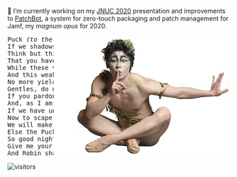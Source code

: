 🔭 I’m currently working on my [JNUC 2020](https://www.jamf.com/events/jamf-nation-user-conference/2020/) presentation and improvements to [PatchBot](https://github.com/Honestpuck/PatchBot), a system for zero-touch packaging and patch management for Jamf, my _magnum opus_ for 2020.

<img align="right" src="https://github.com/Honestpuck/Honestpuck/blob/master/Puck.jpeg" width="400">

<pre>
Puck <em>(to the audience)</em> :
If we shadows have offended,
Think but this, and all is mended:
That you have but slumbered here
While these visions did appear.
And this weak and idle theme,
No more yielding but a dream,
Gentles, do not reprehend.
If you pardon, we will mend.
And, as I am an <b>honest Puck</b>✨,
If we have unearned luck
Now to scape the serpent's tongue
We will make amends ere long,
Else the Puck a liar call.
So good night unto you all.
Give me your hands if we be friends,
And Robin shall restore amends.
</pre>

![visitors](https://visitor-badge.glitch.me/badge?page_id=honestpuck.github.page.id)
<!--
**Honestpuck/Honestpuck** is a ✨ _special_ ✨ repository because its `README.md` (this file) appears on your GitHub profile.

Here are some ideas to get you started:

- 🔭 I’m currently working on ...
- 🌱 I’m currently learning ...
- 👯 I’m looking to collaborate on ...
- 🤔 I’m looking for help with ...
- 💬 Ask me about ...
- 📫 How to reach me: ...
- 😄 Pronouns: ...
- ⚡ Fun fact: ...
-->
